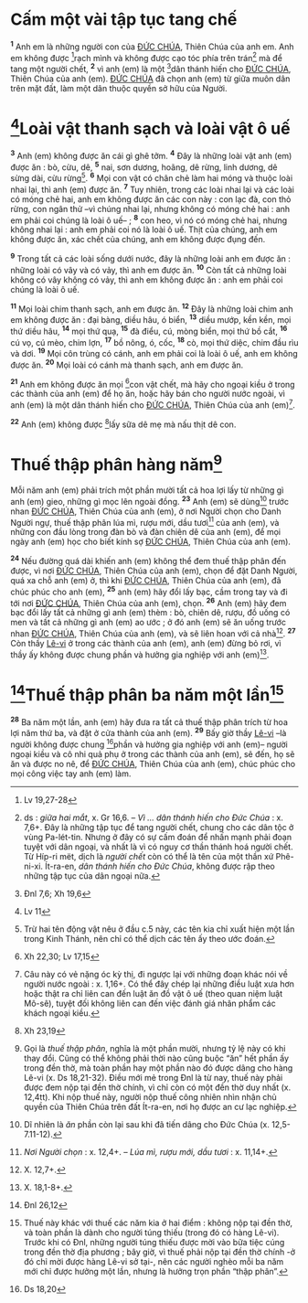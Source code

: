 # Cấm một vài tập tục tang chế
<sup><b>1</b></sup> Anh em là những người con của [ĐỨC CHÚA](), Thiên Chúa của anh em. Anh em không được [^1@-a2226128-07ce-4982-b3c3-357240eee9e0]rạch mình và không được cạo tóc phía trên trán[^1-a2226128-07ce-4982-b3c3-357240eee9e0] mà để tang một người chết, <sup><b>2</b></sup> vì anh (em) là một [^2@-a2226128-07ce-4982-b3c3-357240eee9e0]dân thánh hiến cho [ĐỨC CHÚA](), Thiên Chúa của anh (em). [ĐỨC CHÚA]() đã chọn anh (em) từ giữa muôn dân trên mặt đất, làm một dân thuộc quyền sở hữu của Người.

# [^3@-a2226128-07ce-4982-b3c3-357240eee9e0]Loài vật thanh sạch và loài vật ô uế
<sup><b>3</b></sup> Anh (em) không được ăn cái gì ghê tởm. <sup><b>4</b></sup> Đây là những loài vật anh (em) được ăn : bò, cừu, dê, <sup><b>5</b></sup> nai, sơn dương, hoãng, dê rừng, linh dương, dê sừng dài, cừu rừng[^2-a2226128-07ce-4982-b3c3-357240eee9e0]. <sup><b>6</b></sup> Mọi con vật có chân chẻ làm hai móng và thuộc loài nhai lại, thì anh (em) được ăn. <sup><b>7</b></sup> Tuy nhiên, trong các loài nhai lại và các loài có móng chẻ hai, anh em không được ăn các con này : con lạc đà, con thỏ rừng, con ngân thử –vì chúng nhai lại, nhưng không có móng chẻ hai : anh em phải coi chúng là loài ô uế– ; <sup><b>8</b></sup> con heo, vì nó có móng chẻ hai, nhưng không nhai lại : anh em phải coi nó là loài ô uế. Thịt của chúng, anh em không được ăn, xác chết của chúng, anh em không được đụng đến.

<sup><b>9</b></sup> Trong tất cả các loài sống dưới nước, đây là những loài anh em được ăn : những loài có vây và có vảy, thì anh em được ăn. <sup><b>10</b></sup> Còn tất cả những loài không có vây không có vảy, thì anh em không được ăn : anh em phải coi chúng là loài ô uế.

<sup><b>11</b></sup> Mọi loài chim thanh sạch, anh em được ăn. <sup><b>12</b></sup> Đây là những loài chim anh em không được ăn : đại bàng, diều hâu, ó biển, <sup><b>13</b></sup> diều mướp, kền kền, mọi thứ diều hâu, <sup><b>14</b></sup> mọi thứ quạ, <sup><b>15</b></sup> đà điểu, cú, mòng biển, mọi thứ bồ cắt, <sup><b>16</b></sup> cú vọ, cú mèo, chim lợn, <sup><b>17</b></sup> bồ nông, ó, cốc, <sup><b>18</b></sup> cò, mọi thứ diệc, chim đầu rìu và dơi. <sup><b>19</b></sup> Mọi côn trùng có cánh, anh em phải coi là loài ô uế, anh em không được ăn. <sup><b>20</b></sup> Mọi loài có cánh mà thanh sạch, anh em được ăn.

<sup><b>21</b></sup> Anh em không được ăn mọi [^4@-a2226128-07ce-4982-b3c3-357240eee9e0]con vật chết, mà hãy cho ngoại kiều ở trong các thành của anh (em) để họ ăn, hoặc hãy bán cho người nước ngoài, vì anh (em) là một dân thánh hiến cho [ĐỨC CHÚA](), Thiên Chúa của anh (em)[^3-a2226128-07ce-4982-b3c3-357240eee9e0].

<sup><b>22</b></sup> Anh (em) không được [^5@-a2226128-07ce-4982-b3c3-357240eee9e0]lấy sữa dê mẹ mà nấu thịt dê con.

# Thuế thập phân hàng năm[^4-a2226128-07ce-4982-b3c3-357240eee9e0]
Mỗi năm anh (em) phải trích một phần mười tất cả hoa lợi lấy từ những gì anh (em) gieo, những gì mọc lên ngoài đồng. <sup><b>23</b></sup> Anh (em) sẽ dùng[^5-a2226128-07ce-4982-b3c3-357240eee9e0] trước nhan [ĐỨC CHÚA](), Thiên Chúa của anh (em), ở nơi Người chọn cho Danh Người ngự, thuế thập phân lúa mì, rượu mới, dầu tươi[^6-a2226128-07ce-4982-b3c3-357240eee9e0] của anh (em), và những con đầu lòng trong đàn bò và đàn chiên dê của anh (em), để mọi ngày anh (em) học cho biết kính sợ [ĐỨC CHÚA](), Thiên Chúa của anh (em).

<sup><b>24</b></sup> Nếu đường quá dài khiến anh (em) không thể đem thuế thập phân đến được, vì nơi [ĐỨC CHÚA](), Thiên Chúa của anh (em), chọn để đặt Danh Người, quá xa chỗ anh (em) ở, thì khi [ĐỨC CHÚA](), Thiên Chúa của anh (em), đã chúc phúc cho anh (em), <sup><b>25</b></sup> anh (em) hãy đổi lấy bạc, cầm trong tay và đi tới nơi [ĐỨC CHÚA](), Thiên Chúa của anh (em), chọn. <sup><b>26</b></sup> Anh (em) hãy đem bạc đổi lấy tất cả những gì anh (em) thèm : bò, chiên dê, rượu, đồ uống có men và tất cả những gì anh (em) ao ước ; ở đó anh (em) sẽ ăn uống trước nhan [ĐỨC CHÚA](), Thiên Chúa của anh (em), và sẽ liên hoan với cả nhà[^7-a2226128-07ce-4982-b3c3-357240eee9e0]. <sup><b>27</b></sup> Còn thầy [Lê-vi]() ở trong các thành của anh (em), anh (em) đừng bỏ rơi, vì thầy ấy không được chung phần và hưởng gia nghiệp với anh (em)[^8-a2226128-07ce-4982-b3c3-357240eee9e0].

# [^6@-a2226128-07ce-4982-b3c3-357240eee9e0]Thuế thập phân ba năm một lần[^9-a2226128-07ce-4982-b3c3-357240eee9e0]
<sup><b>28</b></sup> Ba năm một lần, anh (em) hãy đưa ra tất cả thuế thập phân trích từ hoa lợi năm thứ ba, và đặt ở cửa thành của anh (em). <sup><b>29</b></sup> Bấy giờ thầy [Lê-vi]() –là người không được chung [^7@-a2226128-07ce-4982-b3c3-357240eee9e0]phần và hưởng gia nghiệp với anh (em)– người ngoại kiều và cô nhi quả phụ ở trong các thành của anh (em), sẽ đến, họ sẽ ăn và được no nê, để [ĐỨC CHÚA](), Thiên Chúa của anh (em), chúc phúc cho mọi công việc tay anh (em) làm.

[^1-a2226128-07ce-4982-b3c3-357240eee9e0]: ds : *giữa hai mắt*, x. Gr 16,6. – *Vì ... dân thánh hiến cho Đức Chúa* : x. 7,6+. Đây là những tập tục để tang người chết, chung cho các dân tộc ở vùng Pa-lét-tin. Nhưng ở đây có sự cấm đoán để nhấn mạnh phải đoạn tuyệt với dân ngoại, và nhất là vì có nguy cơ thần thánh hoá người chết. Từ Híp-ri mët, dịch là *người chết* còn có thể là tên của một thần xứ Phê-ni-xi. Ít-ra-en, *dân thánh hiến cho Đức Chúa*, không được rập theo những tập tục của dân ngoại nữa.
[^2-a2226128-07ce-4982-b3c3-357240eee9e0]: Trừ hai tên động vật nêu ở đầu c.5 này, các tên kia chỉ xuất hiện một lần trong Kinh Thánh, nên chỉ có thể dịch các tên ấy theo ước đoán.
[^3-a2226128-07ce-4982-b3c3-357240eee9e0]: Câu này có vẻ nặng óc kỳ thị, đi ngược lại với những đoạn khác nói về người nước ngoài : x. 1,16+. Có thể đây chép lại những điều luật xưa hơn hoặc thật ra chỉ liên can đến luật ăn đồ vật ô uế (theo quan niệm luật Mô-sê), tuyệt đối không liên can đến việc đánh giá nhân phẩm các khách ngoại kiều.
[^4-a2226128-07ce-4982-b3c3-357240eee9e0]: Gọi là *thuế thập phân*, nghĩa là một phần mười, nhưng tỷ lệ này có khi thay đổi. Cũng có thể không phải thời nào cũng buộc “ăn” hết phần ấy trong đền thờ, mà toàn phần hay một phần nào đó được dâng cho hàng Lê-vi (x. Ds 18,21-32). Điều mới mẻ trong Đnl là từ nay, thuế này phải được đem nộp tại đền thờ chính, vì chỉ còn có một đền thờ duy nhất (x. 12,4tt). Khi nộp thuế này, người nộp thuế công nhiên nhìn nhận chủ quyền của Thiên Chúa trên đất Ít-ra-en, nơi họ được an cư lạc nghiệp.
[^5-a2226128-07ce-4982-b3c3-357240eee9e0]: Dĩ nhiên là *ăn* phần còn lại sau khi đã tiến dâng cho Đức Chúa (x. 12,5-7.11-12).
[^6-a2226128-07ce-4982-b3c3-357240eee9e0]: *Nơi Người chọn* : x. 12,4+. – *Lúa mì, rượu mới, dầu tươi* : x. 11,14+.
[^7-a2226128-07ce-4982-b3c3-357240eee9e0]: X. 12,7+.
[^8-a2226128-07ce-4982-b3c3-357240eee9e0]: X. 18,1-8+.
[^9-a2226128-07ce-4982-b3c3-357240eee9e0]: Thuế này khác với thuế các năm kia ở hai điểm : không nộp tại đền thờ, và toàn phần là dành cho người túng thiếu (trong đó có hàng Lê-vi). Trước khi có Đnl, những người túng thiếu được mời vào bữa tiệc cúng trong đền thờ địa phương ; bây giờ, vì thuế phải nộp tại đền thờ chính -ở đó chỉ mời được hàng Lê-vi sở tại-, nên các người nghèo mỗi ba năm mới chỉ được hưởng một lần, nhưng là hưởng trọn phần “thập phân”.
[^1@-a2226128-07ce-4982-b3c3-357240eee9e0]: Lv 19,27-28
[^2@-a2226128-07ce-4982-b3c3-357240eee9e0]: Đnl 7,6; Xh 19,6
[^3@-a2226128-07ce-4982-b3c3-357240eee9e0]: Lv 11
[^4@-a2226128-07ce-4982-b3c3-357240eee9e0]: Xh 22,30; Lv 17,15
[^5@-a2226128-07ce-4982-b3c3-357240eee9e0]: Xh 23,19
[^6@-a2226128-07ce-4982-b3c3-357240eee9e0]: Đnl 26,12
[^7@-a2226128-07ce-4982-b3c3-357240eee9e0]: Ds 18,20
